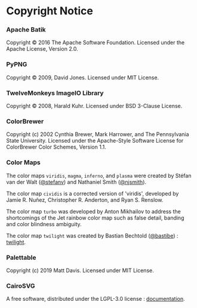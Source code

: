 # Copyright Notice

### Apache Batik
Copyright © 2016 The Apache Software Foundation. Licensed under the Apache License, Version 2.0.

### PyPNG
Copyright © 2009, David Jones. Licensed under MIT License.

### TwelveMonkeys ImageIO Library
Copyright © 2008, Harald Kuhr. Licensed under BSD 3-Clause License.

### ColorBrewer
Copyright (c) 2002 Cynthia Brewer, Mark Harrower, and The Pennsylvania State University.
Licensed under the Apache-Style Software License for ColorBrewer Color Schemes, Version 1.1.

### Color Maps

The color maps `viridis`, `magma`, `inferno`, and `plasma` were created by
Stéfan van der Walt ([@stefanv](https://github.com/stefanv)) and Nathaniel Smith ([@njsmith](https://github.com/njsmith)). 

The color map `cividis` is a corrected version of 'viridis', developed by
Jamie R. Nuñez, Christopher R. Anderton, and Ryan S. Renslow.

The color map `turbo` was developed by Anton Mikhailov to address the
shortcomings of the Jet rainbow color map such as false detail, banding and
color blindness ambiguity. 

The color map `twilight` was created by Bastian Bechtold ([@bastibe](https://github.com/bastibe)) : [twilight](https://github.com/bastibe/twilight).

### Palettable
Copyright (c) 2019 Matt Davis. Licensed under MIT License.

### CairoSVG
A free software, distributed under the LGPL-3.0 license : [documentation](https://cairosvg.org/documentation/).


